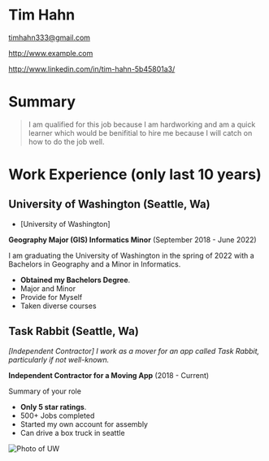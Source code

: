 # Tim Hahn

timhahn333@gmail.com

http://www.example.com

http://www.linkedin.com/in/tim-hahn-5b45801a3/

# Summary

> I am qualified for this job because I am hardworking and am a quick learner which would be benifitial to hire me because I will catch on how to do the job well.

# Work Experience (only last 10 years)

## University of Washington (Seattle, Wa)

* [University of Washington] 

**Geography Major (GIS) Informatics Minor** (September 2018 - June 2022)

I am graduating the University of Washington in the spring of 2022 with a Bachelors in Geography and a Minor in Informatics.

- **Obtained my Bachelors Degree**.
- Major and Minor
- Provide for Myself
- Taken diverse courses

## Task Rabbit (Seattle, Wa)
*[Independent Contractor] I work as a mover for an app called Task Rabbit, particularly if not well-known.*

**Independent Contractor for a Moving App** (2018 - Current)

Summary of your role

- **Only 5 star ratings**.
- 500+ Jobs completed
- Started my own account for assembly
- Can drive a box truck in seattle

[University 1]: http://www.uw.edu
[University 2]: http://www.taskrabbit.com

![Photo of UW](https://www.google.com/url?sa=i&url=https%3A%2F%2Fwww.timeshighereducation.com%2Fnews%2Funiversity-washington-cancels-classes-over-coronavirus&psig=AOvVaw3PBJLa8LtolKK3WE3Y9z37&ust=1649563884871000&source=images&cd=vfe&ved=0CAoQjRxqFwoTCIDLgb6OhvcCFQAAAAAdAAAAABAD)

